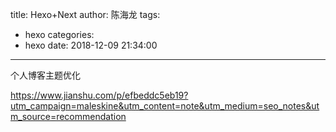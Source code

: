 title: Hexo+Next
author: 陈海龙
tags:
  - hexo
categories:
  - hexo
date: 2018-12-09 21:34:00
---
个人博客主题优化


https://www.jianshu.com/p/efbeddc5eb19?utm_campaign=maleskine&utm_content=note&utm_medium=seo_notes&utm_source=recommendation
